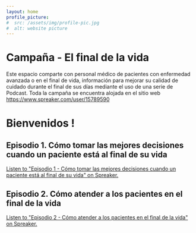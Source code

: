 ```yaml
---
layout: home
profile_picture:
#  src: /assets/img/profile-pic.jpg
#  alt: website picture
---
```


# Campaña - El final de la vida

Este espacio comparte con personal médico de pacientes con enfermedad avanzada o en el final de vida, información para mejorar su calidad de cuidado durante el final de sus días mediante el uso de una serie de Podcast. Toda la campaña se encuentra alojada en el sitio web <https://www.spreaker.com/user/15789590>



# Bienvenidos !


## Episodio 1. Cómo tomar las mejores decisiones cuando un paciente está al final de su vida

<a class="spreaker-player" href="https://www.spreaker.com/show/como-tomar-las-mejores-decisiones" data-resource="show_id=5327367" data-theme="light" data-playlist="show" data-cover="https://d3wo5wojvuv7l.cloudfront.net/images.spreaker.com/original/4f25d41dbcb136358ea2ccf346e8798c.jpg" data-width="100%" data-height="120px">Listen to "Episodio 1 - Cómo tomar las mejores decisiones cuando un paciente está al final de su vida" on Spreaker.</a><script async src="https://widget.spreaker.com/widgets.js"></script>


## Episodio 2. Cómo atender a los pacientes en el final de la vida

<a class="spreaker-player" href="https://www.spreaker.com/show/episodio-2-como-atender-a-los-pacientes" data-resource="show_id=5327400" data-theme="light" data-playlist="show" data-cover="https://d3wo5wojvuv7l.cloudfront.net/images.spreaker.com/original/d330bffe71bf947b3b3084abff0b7181.jpg" data-width="100%" data-height="120px">Listen to "Episodio 2 - Cómo atender a los pacientes en el final de la vida" on Spreaker.</a><script async src="https://widget.spreaker.com/widgets.js"></script>